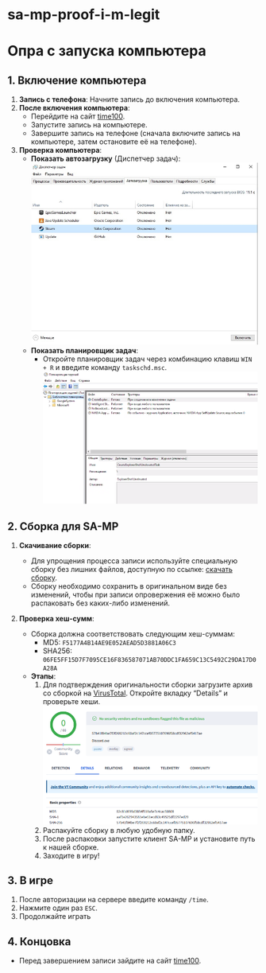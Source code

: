 # sa-mp-proof-i-m-legit

# Опра с запуска компьютера

## 1. Включение компьютера

1. **Запись с телефона**: Начните запись до включения компьютера.
2. **После включения компьютера**:
   - Перейдите на сайт [time100](https://time100.ru/).
   - Запустите запись на компьютере.
   - Завершите запись на телефоне (сначала включите запись на компьютере, затем остановите её на телефоне).
3. **Проверка компьютера**:
   - **Показать автозагрузку** (Диспетчер задач): ![task_manager](https://github.com/somearchive/sa-mp-proof-i-m-legit/blob/main/pictures/task_manager.png)
   - **Показать планировщик задач**:
     - Откройте планировщик задач через комбинацию клавиш `WIN + R` и введите команду `taskschd.msc`.
       ![task_manager](https://github.com/somearchive/sa-mp-proof-i-m-legit/blob/main/pictures/scheduler.png)

## 2. Сборка для SA-MP

1. **Скачивание сборки**:
   - Для упрощения процесса записи используйте специальную сборку без лишних файлов, доступную по ссылке: [скачать сборку](https://drive.google.com/file/d/1q8ZHax5jRnDBpGVec1izmrUwwNReM-da/view?usp=sharing).
   - Сборку необходимо сохранить в оригинальном виде без изменений, чтобы при записи опровержения её можно было распаковать без каких-либо изменений.

2. **Проверка хеш-сумм**:
   - Сборка должна соответствовать следующим хеш-суммам:
     - MD5: `F5177A4B14AE9E052AEAD5D3881A06C3`
     - SHA256: `06FE5FF15D7F7095CE16F836587071AB70DDC1FA659C13C5492C29DA17D0A28A`
   - **Этапы**:
     1. Для подтверждения оригинальности сборки загрузите архив со сборкой на [VirusTotal](https://www.virustotal.com). Откройте вкладку “Details” и проверьте хеши.
      ![discord](https://github.com/somearchive/sa-mp-proof-i-m-legit/blob/main/pictures/discord.png)
     2. Распакуйте сборку в любую удобную папку.
     3. После распаковки запустите клиент SA-MP и установите путь к нашей сборке.
     4. Заходите в игру!

## 3. В игре

1. После авторизации на сервере введите команду `/time`.
2. Нажмите один раз `ESC`.
3. Продолжайте играть

## 4. Концовка

- Перед завершением записи зайдите на сайт [time100](https://time100.ru/).
